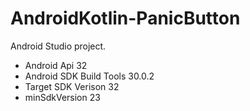 # AndroidKotlin-PanicButton
Android Studio project.

- Android Api 32
- Android SDK Build Tools 30.0.2
- Target SDK Verison 32
- minSdkVersion 23
